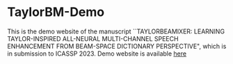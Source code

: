 # TaylorBM-Demo
This is the demo website of the manuscript ``TAYLORBEAMIXER: LEARNING TAYLOR-INSPIRED ALL-NEURAL MULTI-CHANNEL
SPEECH ENHANCEMENT FROM BEAM-SPACE DICTIONARY PERSPECTIVE", which is in submission to ICASSP 2023. Demo website is available [here](https://andong-li-speech.github.io/TaylorBM-Demo/)
